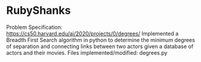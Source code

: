 # RubyShanks
Problem Specification: https://cs50.harvard.edu/ai/2020/projects/0/degrees/
Implemented a Breadth First Search algorithm in python to determine the minimum
degrees of separation and connecting links between two actors given a database of actors and their movies.
Files implemented/modified: degrees.py
